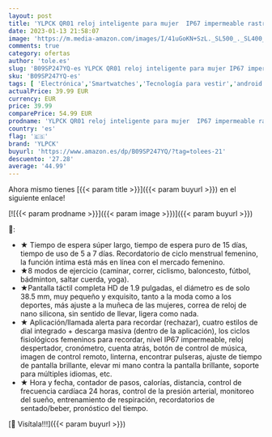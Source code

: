 ```yaml
---
layout: post
title: 'YLPCK QR01 reloj inteligente para mujer  IP67 impermeable rastreador de fitness con presión arterial monitor de sueño menstrual recordatorio de período inteligente pulsera para Android iOS  A '
date: 2023-01-13 21:58:07
image: 'https://m.media-amazon.com/images/I/41uGoKN+SzL._SL500_._SL400_.jpg'
comments: true
category: ofertas
author: 'tole.es'
slug: 'B09SP247YQ-es YLPCK QR01 reloj inteligente para mujer IP67 impermeable...'
sku: 'B09SP247YQ-es'
tags: [ 'Electrónica','Smartwatches','Tecnología para vestir','android','ylpck','🇪🇸', ]
actualPrice: 39.99 EUR
currency: EUR
price: 39.99
comparePrice: 54.99 EUR
prodname: 'YLPCK QR01 reloj inteligente para mujer  IP67 impermeable rastreador de fitness con presión arterial monitor de sueño menstrual recordatorio de período inteligente pulsera para Android iOS  A '
country: 'es'
flag: '🇪🇸'
brand: 'YLPCK'
buyurl: 'https://www.amazon.es/dp/B09SP247YQ/?tag=tolees-21'
descuento: '27.28'
average: '44.99'
---
```


Ahora mismo tienes [{{< param title >}}]({{< param buyurl >}}) en el siguiente enlace!

[![{{< param prodname >}}]({{< param image >}})]({{< param buyurl >}})

🔎:

- ★ Tiempo de espera súper largo, tiempo de espera puro de 15 días, tiempo de uso de 5 a 7 días. Recordatorio de ciclo menstrual femenino, la función íntima está más en línea con el mercado femenino.
- ★8 modos de ejercicio (caminar, correr, ciclismo, baloncesto, fútbol, bádminton, saltar cuerda, yoga).
- ★Pantalla táctil completa HD de 1.9 pulgadas, el diámetro es de solo 38.5 mm, muy pequeño y exquisito, tanto a la moda como a los deportes, más ajuste a la muñeca de las mujeres, correa de reloj de nano silicona, sin sentido de llevar, ligera como nada.
- ★ Aplicación/llamada alerta para recordar (rechazar), cuatro estilos de dial integrado + descarga masiva (dentro de la aplicación), los ciclos fisiológicos femeninos para recordar, nivel IP67 impermeable, reloj despertador, cronómetro, cuenta atrás, botón de control de música, imagen de control remoto, linterna, encontrar pulseras, ajuste de tiempo de pantalla brillante, elevar mi mano contra la pantalla brillante, soporte para múltiples idiomas, etc.
- ★ Hora y fecha, contador de pasos, calorías, distancia, control de frecuencia cardíaca 24 horas, control de la presión arterial, monitoreo del sueño, entrenamiento de respiración, recordatorios de sentado/beber, pronóstico del tiempo.

[🛒 Visítala!!!]({{< param buyurl >}})
